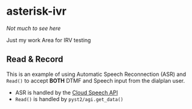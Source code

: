 # asterisk-ivr

_Not much to see here_

Just my work Area for IRV testing

## Read & Record

This is an example of using Automatic Speech Reconnection (ASR) and `Read()` to accept **BOTH** DTMF and Speech input from the dialplan user.  
- ASR is handled by the [Cloud Speech API](https://cloud.google.com/speech/)
- `Read()` is handled by `pyst2/agi.get_data()`
